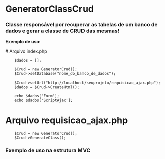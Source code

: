 # GeneratorClassCrud
<h3>Classe responsável por recuperar as tabelas de um banco de dados e gerar a classe de CRUD das mesmas!</h3>

<p> <strong>Exemplo de uso:</strong></p>
# Arquivo index.php
      
        $dados = [];
        
        $Crud = new GeneratorCrud();
        $Crud->setDatabase("nome_do_banco_de_dados");
        
        $Crud->setUrl("http://localhost/seuprojeto/requisicao_ajax.php");
        $dados = $Crud->CreateHtml();
        
        echo $dados['Form'];
        echo $dados['ScriptAjax'];
 
# Arquivo requisicao_ajax.php
        
        $Crud = new GeneratorCrud();
        $Crud->GenerateClass();
        

<h3>Exemplo de uso na estrutura MVC</h3>
